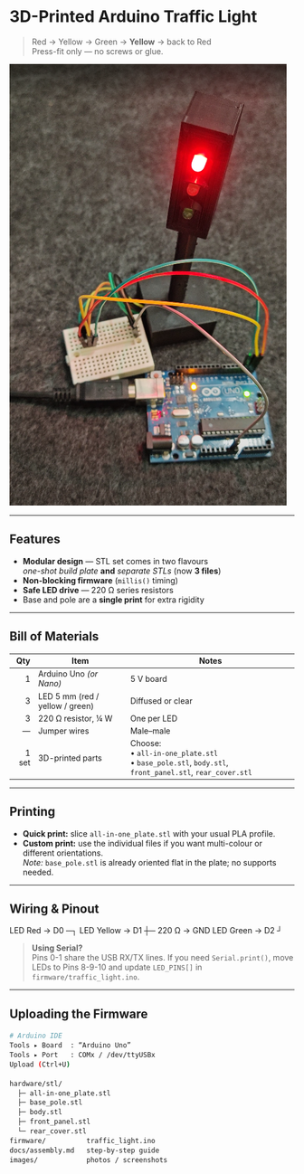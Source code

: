 # 3D-Printed Arduino Traffic Light

> Red → Yellow → Green → **Yellow** → back to Red  
> Press-fit only — no screws or glue.

![Assembled unit](images/assembled_front.png)

---

## Features
- **Modular design** — STL set comes in two flavours  
  *one-shot build plate* **and** *separate STLs* (now **3 files**)
- **Non-blocking firmware** (`millis()` timing)
- **Safe LED drive** — 220 Ω series resistors
- Base and pole are a **single print** for extra rigidity

---

## Bill of Materials

| Qty | Item                               | Notes                |
|----:|------------------------------------|----------------------|
| 1   | Arduino Uno *(or Nano)*            | 5 V board            |
| 3   | LED 5 mm (red / yellow / green)    | Diffused or clear    |
| 3   | 220 Ω resistor, ¼ W                | One per LED          |
| —   | Jumper wires                       | Male–male            |
| 1 set | 3D-printed parts                 | Choose:<br>• `all-in-one_plate.stl`<br>• `base_pole.stl`, `body.stl`, `front_panel.stl`, `rear_cover.stl` |

---

## Printing

- **Quick print:** slice `all-in-one_plate.stl` with your usual PLA profile.  
- **Custom print:** use the individual files if you want multi-colour or different orientations.  
  *Note:* `base_pole.stl` is already oriented flat in the plate; no supports needed.

---

## Wiring & Pinout


LED Red → D0 ─┐
LED Yellow → D1 ┼─ 220 Ω → GND
LED Green → D2 ┘


> **Using Serial?**  
> Pins 0-1 share the USB RX/TX lines. If you need `Serial.print()`, move LEDs to Pins 8-9-10 and update `LED_PINS[]` in `firmware/traffic_light.ino`.

---

## Uploading the Firmware

```bash
# Arduino IDE
Tools ▸ Board  : “Arduino Uno”
Tools ▸ Port   : COMx / /dev/ttyUSBx
Upload (Ctrl+U)

hardware/stl/
  ├─ all-in-one_plate.stl
  ├─ base_pole.stl
  ├─ body.stl
  ├─ front_panel.stl
  └─ rear_cover.stl
firmware/          traffic_light.ino
docs/assembly.md   step-by-step guide
images/            photos / screenshots


